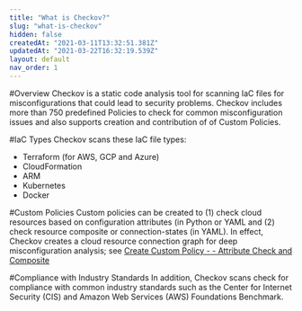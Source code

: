 ```yaml
---
title: "What is Checkov?"
slug: "what-is-checkov"
hidden: false
createdAt: "2021-03-11T13:32:51.381Z"
updatedAt: "2021-03-22T16:32:19.539Z"
layout: default
nav_order: 1
---
```

#Overview
Checkov is a static code analysis tool for scanning IaC files for misconfigurations that could lead to security problems. Checkov includes more than 750 predefined Policies to check for common misconfiguration issues and also supports creation and contribution of of Custom Policies. 

#IaC Types
Checkov scans these IaC file types:
  * Terraform (for AWS, GCP and Azure)
  * CloudFormation
  * ARM
  * Kubernetes
  * Docker

#Custom Policies
Custom policies can be created to (1)  check cloud resources based on configuration attributes (in Python or YAML and (2) check resource composite or connection-states (in YAML). In effect, Checkov creates a cloud resource connection graph for deep misconfiguration analysis; see [Create Custom Policy - - Attribute Check and Composite](doc:create-custom-policy-yaml-attribute-check-and-composite) 

#Compliance with Industry Standards
In addition, Checkov scans check for compliance with common industry standards such as the Center for Internet Security (CIS) and Amazon Web Services (AWS) Foundations Benchmark.